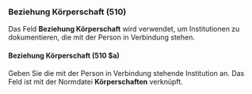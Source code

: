 ### Beziehung Körperschaft (510)

Das Feld **Beziehung Körperschaft** wird verwendet, um Institutionen zu dokumentieren, die mit der Person in Verbindung stehen.

#### Beziehung Körperschaft (510 $a)

Geben Sie die mit der Person in Verbindung stehende Institution an. Das Feld ist mit der Normdatei **Körperschaften** verknüpft.
